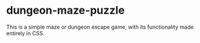 # dungeon-maze-puzzle
This is a simple maze or dungeon escape game, with its functionality made entirely in CSS.
